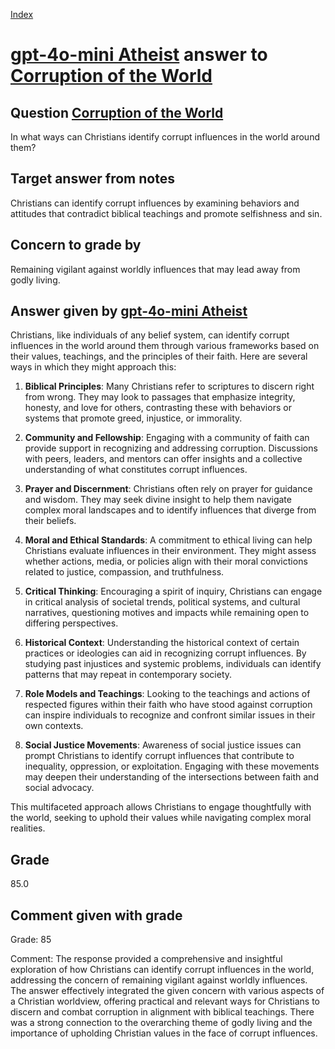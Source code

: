 
[Index](../../index.md)
# [gpt-4o-mini Atheist](../../answering_models/gpt-4o-mini_Atheist.md) answer to [Corruption of the World](../../questions/Corruption_of_the_World.md)

## Question [Corruption of the World](../../questions/Corruption_of_the_World.md)
In what ways can Christians identify corrupt influences in the world around them?

## Target answer from notes
Christians can identify corrupt influences by examining behaviors and attitudes that contradict biblical teachings and promote selfishness and sin.

## Concern to grade by
Remaining vigilant against worldly influences that may lead away from godly living.

## Answer given by [gpt-4o-mini Atheist](../../answering_models/gpt-4o-mini_Atheist.md)
Christians, like individuals of any belief system, can identify corrupt influences in the world around them through various frameworks based on their values, teachings, and the principles of their faith. Here are several ways in which they might approach this:

1. **Biblical Principles**: Many Christians refer to scriptures to discern right from wrong. They may look to passages that emphasize integrity, honesty, and love for others, contrasting these with behaviors or systems that promote greed, injustice, or immorality.

2. **Community and Fellowship**: Engaging with a community of faith can provide support in recognizing and addressing corruption. Discussions with peers, leaders, and mentors can offer insights and a collective understanding of what constitutes corrupt influences.

3. **Prayer and Discernment**: Christians often rely on prayer for guidance and wisdom. They may seek divine insight to help them navigate complex moral landscapes and to identify influences that diverge from their beliefs.

4. **Moral and Ethical Standards**: A commitment to ethical living can help Christians evaluate influences in their environment. They might assess whether actions, media, or policies align with their moral convictions related to justice, compassion, and truthfulness.

5. **Critical Thinking**: Encouraging a spirit of inquiry, Christians can engage in critical analysis of societal trends, political systems, and cultural narratives, questioning motives and impacts while remaining open to differing perspectives.

6. **Historical Context**: Understanding the historical context of certain practices or ideologies can aid in recognizing corrupt influences. By studying past injustices and systemic problems, individuals can identify patterns that may repeat in contemporary society.

7. **Role Models and Teachings**: Looking to the teachings and actions of respected figures within their faith who have stood against corruption can inspire individuals to recognize and confront similar issues in their own contexts.

8. **Social Justice Movements**: Awareness of social justice issues can prompt Christians to identify corrupt influences that contribute to inequality, oppression, or exploitation. Engaging with these movements may deepen their understanding of the intersections between faith and social advocacy.

This multifaceted approach allows Christians to engage thoughtfully with the world, seeking to uphold their values while navigating complex moral realities.

## Grade
85.0

## Comment given with grade
Grade: 85

Comment: The response provided a comprehensive and insightful exploration of how Christians can identify corrupt influences in the world, addressing the concern of remaining vigilant against worldly influences. The answer effectively integrated the given concern with various aspects of a Christian worldview, offering practical and relevant ways for Christians to discern and combat corruption in alignment with biblical teachings. There was a strong connection to the overarching theme of godly living and the importance of upholding Christian values in the face of corrupt influences.
